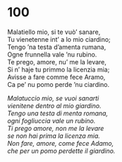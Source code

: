 # 100
  
Malatiello mio, si te vuò’ sanare,  
Tu vienetenne int’ a lo mio ciardino;  
Tengo ’na testa d’amenta rumana,  
Ogne frunnella vale ’nu rubino.  
Te prego, amore, nu’ me la levare,  
Si n’ haje tu primmo la licenzia mia;  
Avisse a fare comme fece Aramo,  
Ca pe’ nu pomo perde ’nu ciardino.

*Malatuccio mio, se vuoi sanarti  
vienitene dentro al mio giardino.  
Tengo una testa di menta romana,  
ogni fogliuccia vale un rubino.  
Ti prego amore, non me la levare  
se non hai prima la licenza mia.  
Non fare, amore, come fece Adamo,  
che per un pomo perdette il giardino.*


